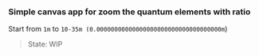 ### Simple canvas app for zoom the quantum elements with ratio
Start from `1m` to `10-35m (0.00000000000000000000000000000000000m`)

> State: WIP
